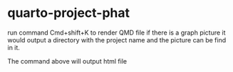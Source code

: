 # quarto-project-phat

run command Cmd+shift+K to render QMD file if there is a graph picture it would output a directory with the project name and the picture can be find in it.

The command above will output html file
